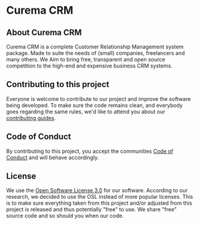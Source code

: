 # Curema CRM

## About Curema CRM
Curema CRM is a complete Customer Relationship Management system package. Made to suite the needs of (small) companies, freelancers and many others.
We Aim to bring free, transparent and open source competition to the high-end and expensive business CRM systems.

## Contributing to this project
Everyone is welcome to contribute to our project and improve the software being developed.
To make sure the code remains clean, and everybody goes regarding the same rules, we'd like to attend you about our [contributing guides](https://github.com/nscharrenberg/Curema/blob/master/CONTRIBUTING.md).

## Code of Conduct
By contributing to this project, you accept the communities [Code of Conduct](https://github.com/nscharrenberg/Curema/blob/master/CODE_OF_CONDUCT.md) and will behave accordingly.

## License
We use the [Open Software License 3.0](https://github.com/nscharrenberg/Curema/blob/master/LICENSE.md) for our software.
According to our research, we decided to use the OSL instead of more popular licenses. This is to make sure everything taken from this project and/or adjusted from this project is released and thus potentially "free" to use.
We share "free" source code and so should you when our code.

